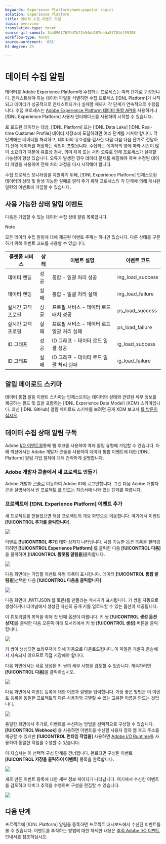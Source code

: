 ```yaml
---
keywords: Experience Platform;home;popular topics
solution: Experience Platform
title: 데이터 수집 이벤트 가입
topic: overview
translation-type: tm+mt
source-git-commit: 1bb896f7629d7b71b94dd107eeda87701df99208
workflow-type: tm+mt
source-wordcount: '831'
ht-degree: 2%

---
```



# 데이터 수집 알림

데이터를 Adobe Experience Platform에 수집하는 프로세스는 여러 단계로 구성됩니다. 인제스트해야 하는 데이터 파일을 식별하면 수집 프로세스 [!DNL Platform]가 시작되고 데이터가 성공적으로 인제스트되거나 실패할 때까지 각 단계가 연속적으로 수행됩니다. 수집 프로세스는 [Adobe Experience Platform 데이터 통합 API를](https://www.adobe.io/apis/experienceplatform/home/api-reference.html#!acpdr/swagger-specs/ingest-api.yaml) 사용하거나 [!DNL Experience Platform] 사용자 인터페이스를 사용하여 시작할 수 있습니다.

로 로드된 데이터는 대상, [!DNL Platform] 또는 [!DNL Data Lake] [!DNL Real-time Customer Profile] 데이터 저장소에 도달하려면 여러 단계를 거쳐야 합니다. 각 단계에는 데이터를 처리하고, 데이터의 유효성을 검사한 다음 다음 다음 단계로 전달하기 전에 데이터를 저장하는 작업이 포함됩니다. 수집되는 데이터의 양에 따라 시간이 많이 소요되기 때문에 유효성 검사, 의미 체계 또는 처리 오류로 인해 프로세스가 실패할 가능성이 항상 있습니다. 오류가 발생한 경우 데이터 문제를 해결해야 하며 수정된 데이터 파일을 사용하여 전체 처리 과정을 다시 시작해야 합니다.

수집 프로세스 모니터링을 지원하기 위해, [!DNL Experience Platform] 인제스트된 데이터의 상태 및 발생 가능한 실패를 알려 주기 위해 프로세스의 각 단계에 의해 게시된 일련의 이벤트에 가입할 수 있습니다.

## 사용 가능한 상태 알림 이벤트

다음은 가입할 수 있는 데이터 수집 상태 알림 목록입니다.

>[!NOTE]
>
>모든 데이터 수집 알림에 대해 제공된 이벤트 주제는 하나만 있습니다. 다른 상태를 구분하기 위해 이벤트 코드를 사용할 수 있습니다.

| 플랫폼 서비스 | 상태 | 이벤트 설명 | 이벤트 코드 |
| ---------------- | ------ | ----------------- | ---------- |
| 데이터 랜딩 | 성공 | 통합 - 일괄 처리 성공 | ing_load_success |
| 데이터 랜딩 | 실패 | 통합 - 일괄 처리 실패 | ing_load_failure |
| 실시간 고객 프로필 | 성공 | 프로필 서비스 - 데이터 로드 배치 성공 | ps_load_success |
| 실시간 고객 프로필 | 실패 | 프로필 서비스 - 데이터 로드 일괄 처리 실패 | ps_load_failure |
| ID 그래프 | 성공 | ID 그래프 - 데이터 로드 일괄 성공 | ig_load_success |
| ID 그래프 | 실패 | ID 그래프 - 데이터 로드 일괄 처리 실패 | ig_load_failure |

## 알림 페이로드 스키마

데이터 통합 알림 이벤트 스키마는 인제스트되는 데이터의 상태와 관련된 세부 정보를 제공하는 필드 및 값을 포함하는 [!DNL Experience Data Model] (XDM) 스키마입니다. 최신 [!DNL GitHub] 알림 페이로드 스키마를 보려면 공개 XDM 보고서 [를 방문하십시오](https://github.com/adobe/xdm/blob/master/schemas/notifications/ingestion.schema.json).

## 데이터 수집 상태 알림 구독

Adobe [I/O 이벤트를](https://www.adobe.io/apis/experienceplatform/events.html)통해 웹 후크를 사용하여 여러 알림 유형에 가입할 수 있습니다. 아래 섹션에서는 Adobe 개발자 콘솔을 사용하여 데이터 통합 이벤트에 대한 [!DNL Platform] 알림 가입 절차에 대해 간략하게 설명합니다.

### Adobe 개발자 콘솔에서 새 프로젝트 만들기

Adobe 개발자 [콘솔로](https://www.adobe.com/go/devs_console_ui) 이동하여 Adobe ID에 로그인합니다. 그런 다음 Adobe 개발자 콘솔 설명서에서 빈 프로젝트 [를 만드는](https://www.adobe.io/apis/experienceplatform/console/docs.html#!AdobeDocs/adobeio-console/master/projects-empty.md) 자습서에 나와 있는 단계를 따릅니다.

### 프로젝트에 [!DNL Experience Platform] 이벤트 추가

새 프로젝트를 만들었으면 해당 프로젝트의 개요 화면으로 이동합니다. 여기에서 이벤트 **[!UICONTROL 추가를 클릭합니다]**.

![](../images/quality/subscribe-events/add-event-button.png)

이벤트 **[!UICONTROL 추가]** 대화 상자가 나타납니다. 사용 가능한 옵션 목록을 필터링하려면 **[!UICONTROL Experience Platform]** 를 클릭한 다음 **[!UICONTROL 다음]** 을 클릭하여 **[!UICONTROL 플랫폼 알림을]**&#x200B;클릭합니다.

![](../images/quality/subscribe-events/select-platform-events.png)

다음 화면에는 가입할 이벤트 유형 목록이 표시됩니다. 데이터 **[!UICONTROL 통합 알림을]**&#x200B;선택한 다음 **[!UICONTROL 다음을 클릭합니다]**.

![](../images/quality/subscribe-events/choose-event-subscriptions.png)

다음 화면에 JWT(JSON 웹 토큰)를 만들라는 메시지가 표시됩니다. 키 쌍을 자동으로 생성하거나 터미널에서 생성된 자신의 공개 키를 업로드할 수 있는 옵션이 제공됩니다.

이 튜토리얼의 목적을 위해 첫 번째 옵션이 따릅니다. 키 쌍 **[!UICONTROL 생성 옵션 상자]**&#x200B;를 클릭한 다음 오른쪽 아래 모서리에서 키 쌍 **[!UICONTROL 생성]** 버튼을 클릭합니다.

![](../images/quality/subscribe-events/generate-keypair.png)

키 쌍이 생성되면 브라우저에 의해 자동으로 다운로드됩니다. 이 파일은 개발자 콘솔에서 지속되지 않으므로 직접 저장해야 합니다.

다음 화면에서는 새로 생성된 키 쌍의 세부 사항을 검토할 수 있습니다. 계속하려면 **[!UICONTROL 다음]**&#x200B;을 클릭하십시오.

![](../images/quality/subscribe-events/keypair-generated.png)

다음 화면에서 이벤트 등록에 대한 이름과 설명을 입력합니다. 가장 좋은 방법은 이 이벤트 등록을 동일한 프로젝트의 다른 사용자와 구별할 수 있는 고유한 이름을 만드는 것입니다.

![](../images/quality/subscribe-events/registration-details.png)

동일한 화면에서 추가로, 이벤트를 수신하는 방법을 선택적으로 구성할 수 있습니다. **[!UICONTROL Webhook]** 를 사용하면 이벤트를 수신할 사용자 정의 웹 후크 주소를 제공할 수 있지만 **[!UICONTROL 런타임 작업을]** 사용하면 [Adobe I/O Runtime](https://www.adobe.io/apis/experienceplatform/runtime/docs.html)를 사용하여 동일한 작업을 수행할 수 있습니다.

이 자습서는 이 선택적 구성 단계를 건너뜁니다. 완료되면 구성된 이벤트 **[!UICONTROL 저장을 클릭하여 이벤트]** 등록을 완료합니다.

![](../images/quality/subscribe-events/receive-events.png)

새로 만든 이벤트 등록에 대한 세부 정보 페이지가 나타납니다. 여기에서 수신한 이벤트를 검토하고 디버그 추적을 수행하며 구성을 편집할 수 있습니다.

![](../images/quality/subscribe-events/registration-complete.png)

## 다음 단계

프로젝트에 [!DNL Platform] 알림을 등록하면 프로젝트 대시보드에서 수신된 이벤트를 볼 수 있습니다. 이벤트를 추적하는 방법에 대한 자세한 내용은 [추적 Adobe I/O 이벤트](https://www.adobe.io/apis/experienceplatform/events/docs.html#!adobedocs/adobeio-events/master/support/tracing.md) 안내서를 참조하십시오.
